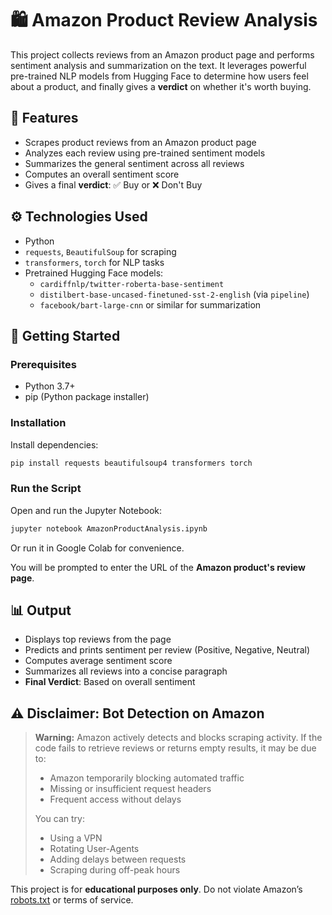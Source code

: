 # 🛍️ Amazon Product Review Analysis

This project collects reviews from an Amazon product page and performs sentiment analysis and summarization on the text. It leverages powerful pre-trained NLP models from Hugging Face to determine how users feel about a product, and finally gives a **verdict** on whether it's worth buying.

## 📌 Features

- Scrapes product reviews from an Amazon product page
- Analyzes each review using pre-trained sentiment models
- Summarizes the general sentiment across all reviews
- Computes an overall sentiment score
- Gives a final **verdict**: ✅ Buy or ❌ Don't Buy

## ⚙️ Technologies Used

- Python
- `requests`, `BeautifulSoup` for scraping
- `transformers`, `torch` for NLP tasks
- Pretrained Hugging Face models:
  - `cardiffnlp/twitter-roberta-base-sentiment`
  - `distilbert-base-uncased-finetuned-sst-2-english` (via `pipeline`)
  - `facebook/bart-large-cnn` or similar for summarization

## 🚀 Getting Started

### Prerequisites

- Python 3.7+
- pip (Python package installer)

### Installation

Install dependencies:

```bash
pip install requests beautifulsoup4 transformers torch
```

### Run the Script

Open and run the Jupyter Notebook:

```bash
jupyter notebook AmazonProductAnalysis.ipynb
```

Or run it in Google Colab for convenience.

You will be prompted to enter the URL of the **Amazon product's review page**.

## 📊 Output

- Displays top reviews from the page
- Predicts and prints sentiment per review (Positive, Negative, Neutral)
- Computes average sentiment score
- Summarizes all reviews into a concise paragraph
- **Final Verdict**: Based on overall sentiment

## ⚠️ Disclaimer: Bot Detection on Amazon

> **Warning:** Amazon actively detects and blocks scraping activity. If the code fails to retrieve reviews or returns empty results, it may be due to:
>
> - Amazon temporarily blocking automated traffic
> - Missing or insufficient request headers
> - Frequent access without delays
>
> You can try:
> - Using a VPN
> - Rotating User-Agents
> - Adding delays between requests
> - Scraping during off-peak hours

This project is for **educational purposes only**. Do not violate Amazon’s [robots.txt](https://www.amazon.com/robots.txt) or terms of service.
